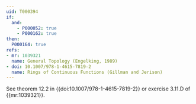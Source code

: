 ```yaml
---
uid: T000394
if:
  and:
    - P000052: true
    - P000162: true
then:
  P000164: true
refs:
- mr: 1039321
  name: General Topology (Engelking, 1989)
- doi: 10.1007/978-1-4615-7819-2
  name: Rings of Continuous Functions (Gillman and Jerison)
---
```


See theorem 12.2 in {{doi:10.1007/978-1-4615-7819-2}} or exercise 3.11.D of {{mr:1039321}}.
